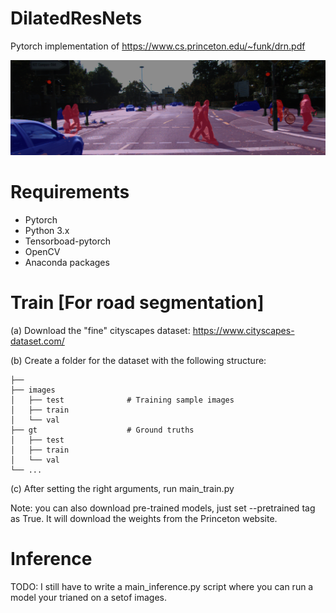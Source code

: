 # DilatedResNets
Pytorch implementation of https://www.cs.princeton.edu/~funk/drn.pdf


![Alt text](blend103.png "Road segmentation")

# Requirements
+ Pytorch
+ Python 3.x
+ Tensorboad-pytorch
+ OpenCV
+ Anaconda packages

# Train [For road segmentation]

(a) Download the "fine" cityscapes dataset: https://www.cityscapes-dataset.com/

(b) Create a folder for the dataset with the following structure:

    ├──
    ├── images                    
    │   ├── test              # Training sample images
    │   ├── train         
    │   └── val 
    ├── gt                    # Ground truths
    │   ├── test         
    │   ├── train        
    │   └── val    
    └── ...
    

(c) After setting the right arguments, run main_train.py 

Note: you can also download pre-trained models, just set --pretrained tag as True. It will download the weights from the Princeton website.

# Inference
TODO: I still have to write a main_inference.py script where you can run a model your trianed on a setof images.
